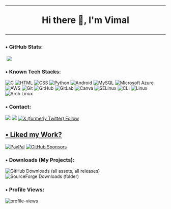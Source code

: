 
<h1 align="center"> <hr> Hi there 👋, I'm Vimal<hr> </h1>

### • GitHub Stats:

<p>&nbsp;<img align="center" src="https://github-readme-stats.vercel.app/api?username=mvimal2607&show_icons=true&theme=midnight-purple&border_radius=15&locale=en" /></p>

### • Known Tech Stacks:

![C](https://img.shields.io/badge/C-00599C?style=for-the-badge&logo=C&logoColor=white)
![HTML](https://img.shields.io/badge/HTML-E34F26?style=for-the-badge&logo=html5&logoColor=white)
![CSS](https://img.shields.io/badge/css-1572B6?style=for-the-badge&logo=css3&logoColor=white)
![Python](https://img.shields.io/badge/Python-FFD43B?style=for-the-badge&logo=python&logoColor=darkgreen)
![Android](https://img.shields.io/badge/Android--Open--Source--Project-3BBF7A?style=for-the-badge&logo=android&logoColor=white)
![MySQL](https://img.shields.io/badge/mysql-4479A1?style=for-the-badge&logo=mysql&logoColor=white)
![Microsoft Azure](https://img.shields.io/badge/microsoft--azure-0067B8?style=for-the-badge&logo=icloud&logoColor=white)
![AWS](https://img.shields.io/badge/amazon--web--services-E34F26?style=for-the-badge&logo=amazonwebservices&logoColor=white)
![Git](https://img.shields.io/badge/git-F05032?style=for-the-badge&logo=git&logoColor=white)
![GitHub](https://img.shields.io/badge/github-F0F0F0?style=for-the-badge&logo=github&logoColor=black)
![GitLab](https://img.shields.io/badge/gitlab-FC6D26?style=for-the-badge&logo=gitlab&logoColor=white)
![Canva](https://img.shields.io/badge/canva-FF5733?style=for-the-badge&logo=canva&logoColor=white)
![SELinux](https://img.shields.io/badge/SELinux-CC0000?style=for-the-badge&logo=linux&logoColor=white)
![CLI](https://img.shields.io/badge/Command%20Line-008000?style=for-the-badge&logo=gnometerminal&logoColor=white)
![Linux](https://img.shields.io/badge/Linux-FCC624?style=for-the-badge&logo=linux&logoColor=black)
![Arch Linux](https://img.shields.io/badge/Arch%20linux-1793D1?style=for-the-badge&logo=archlinux&logoColor=white)

### • Contact:

<a href="https://t.me/mvimal2607"><img src="https://img.shields.io/badge/Telegram-000000?style=for-the-badge&logo=telegram&logoColor=2CA5E0"/></a>
<a href="https://mvimal2607@gmail.com"><img src="https://img.shields.io/badge/Gmail-000000?style=for-the-badge&logo=gmail&logoColor=D14836"/></a>
<a href="https://x.com/mvimal2607"><img alt="X (formerly Twitter) Follow" src="https://img.shields.io/twitter/follow/mvimal2607?style=for-the-badge&logoColor=black&label=Follow%20On%20%F0%9D%95%8F&labelColor=black&color=black">

## • Liked my Work?
[![PayPal](https://img.shields.io/badge/PAYPAL-003087?style=for-the-badge&logo=paypal&logoColor=white)](https://paypal.me/Vimal2607)
[![GitHub Sponsors](https://img.shields.io/badge/github%20sponsors-000000?style=for-the-badge&logo=githubsponsors&logoColor=#EA4AAA)](https://github.com/sponsors/mvimal2607)

### • Downloads (My Projects):

![GitHub Downloads (all assets, all releases)](https://img.shields.io/github/downloads/mvimal2607/yaap_lunaa/total?style=for-the-badge&label=YAAP-VANILLA&color=blue)
![SourceForge Downloads (folder)](https://img.shields.io/sourceforge/dt/yaap-lunaa/lunaa?style=for-the-badge&label=YAAP-GAPPS&color=blue)

### • Profile Views:

![profile-views](https://komarev.com/ghpvc/?username=mvimal2607&label=Spectators&color=blueviolet)

